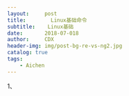 ```yaml
---
layout:     post
title:        Linux基础命令
subtitle:    Linux基础
date:       2018-07-018
author:     CDX
header-img: img/post-bg-re-vs-ng2.jpg
catalog: true
tags:
    - Aichen
---
```

1、